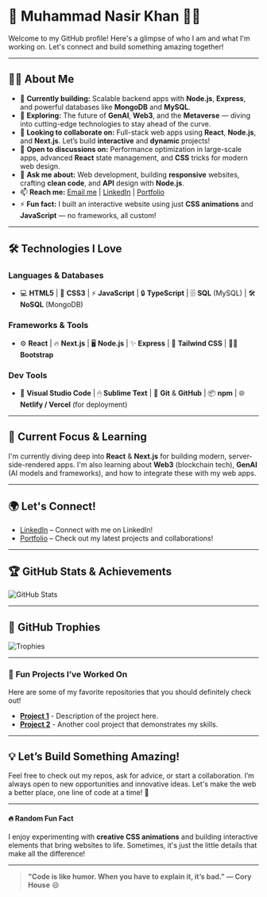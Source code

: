 # 🌟 **Muhammad Nasir Khan** 👨‍💻

Welcome to my GitHub profile! Here's a glimpse of who I am and what I'm working on. Let's connect and build something amazing together!

---

## 🧑‍💻 **About Me**

- 🔭 **Currently building:** Scalable backend apps with **Node.js**, **Express**, and powerful databases like **MongoDB** and **MySQL**.
- 🌱 **Exploring:** The future of **GenAI**, **Web3**, and the **Metaverse** — diving into cutting-edge technologies to stay ahead of the curve.
- 💼 **Looking to collaborate on:** Full-stack web apps using **React**, **Node.js**, and **Next.js**. Let’s build **interactive** and **dynamic** projects!
- 🚀 **Open to discussions on:** Performance optimization in large-scale apps, advanced **React** state management, and **CSS** tricks for modern web design.
- 📝 **Ask me about:** Web development, building **responsive** websites, crafting **clean code**, and **API** design with **Node.js**.
- 📫 **Reach me:** [Email me](mailto:khanmuhammadnasir9977@gmail.com) | [LinkedIn](https://www.linkedin.com/in/muhammadnasirkhan97) | [Portfolio](https://www.nas-dev.netlify.app)
- ⚡ **Fun fact:** I built an interactive website using just **CSS animations** and **JavaScript** — no frameworks, all custom!

---

## 🛠️ **Technologies I Love**

### **Languages & Databases**

- 💻 **HTML5** | 🎨 **CSS3** | ⚡ **JavaScript** | 🔒 **TypeScript** | 🗄 **SQL** (MySQL) | 🛠 **NoSQL** (MongoDB)

### **Frameworks & Tools**

- ⚙️ **React** | 🔥 **Next.js** | 🖥 **Node.js** | ✨ **Express** | 🎨 **Tailwind CSS** | 🧑‍🎤 **Bootstrap**

### **Dev Tools**

- 📝 **Visual Studio Code** | 🖱 **Sublime Text** | 🔧 **Git** & **GitHub** | 📦 **npm** | 🌐 **Netlify / Vercel** (for deployment)

---

## 🚀 **Current Focus & Learning**

I'm currently diving deep into **React** & **Next.js** for building modern, server-side-rendered apps. I'm also learning about **Web3** (blockchain tech), **GenAI** (AI models and frameworks), and how to integrate these with my web apps. 

---

## 🌍 **Let's Connect!**

- [LinkedIn](https://www.linkedin.com/in/muhammadnasirkhan97) – Connect with me on LinkedIn!
- [Portfolio](https://https://nas-dev.netlify.app) – Check out my latest projects and collaborations!

---

## 🏆 **GitHub Stats & Achievements**

![GitHub Stats](https://github-readme-stats.vercel.app/api?username=mnasirk97&show_icons=true&hide_title=true&count_private=true&hide=prs&theme=gruvbox)

---

## 🏅 **GitHub Trophies**

![Trophies](https://github-profile-trophy.vercel.app/?username=muhammadnasirkhan&theme=gruvbox&row=1&column=5)

---

### 🎉 **Fun Projects I’ve Worked On** 

Here are some of my favorite repositories that you should definitely check out!

- **[Project 1](https://github.com/muhammadnasirkhan/project1)** - Description of the project here.
- **[Project 2](https://github.com/muhammadnasirkhan/project2)** - Another cool project that demonstrates my skills.

---

## 💡 **Let’s Build Something Amazing!**

Feel free to check out my repos, ask for advice, or start a collaboration. I’m always open to new opportunities and innovative ideas. Let's make the web a better place, one line of code at a time! 🚀

---

#### 🔥 **Random Fun Fact**  
I enjoy experimenting with **creative CSS animations** and building interactive elements that bring websites to life. Sometimes, it's just the little details that make all the difference!

---

> **"Code is like humor. When you have to explain it, it’s bad." — Cory House** 😄
